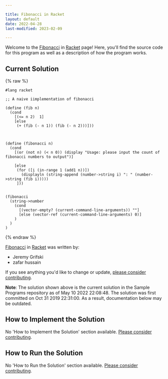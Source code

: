 ```yaml
---

title: Fibonacci in Racket
layout: default
date: 2022-04-28
last-modified: 2023-02-09

---
```


Welcome to the [Fibonacci](https://sampleprograms.io/projects/fibonacci) in [Racket](https://sampleprograms.io/languages/racket) page! Here, you'll find the source code for this program as well as a description of how the program works.

## Current Solution

{% raw %}

```racket
#lang racket

;; A naive iimplementation of fibonacci

(define (fib n)
  (cond
    [(<= n 2)  1]
    [else
     (+ (fib (- n 1)) (fib (- n 2)))]))
     

  
(define (fibonacci n)
  (cond
    [(or (not n) (< n 0)) (display "Usage: please input the count of fibonacci numbers to output")]
    
    [else
     (for ([i (in-range 1 (add1 n))]) 
       (displayln (string-append (number->string i) ": " (number->string (fib i)))))
     ]))
    
  
(fibonacci 
  (string->number 
    (cond
      [(vector-empty? (current-command-line-arguments)) ""] 
      [else (vector-ref (current-command-line-arguments) 0)]
    )
  )
)
```

{% endraw %}

[Fibonacci](https://sampleprograms.io/projects/fibonacci) in [Racket](https://sampleprograms.io/languages/racket) was written by:

- Jeremy Grifski
- zafar hussain

If you see anything you'd like to change or update, [please consider contributing](https://github.com/TheRenegadeCoder/sample-programs).

**Note**: The solution shown above is the current solution in the Sample Programs repository as of May 10 2022 22:08:48. The solution was first committed on Oct 31 2019 22:31:00. As a result, documentation below may be outdated.

## How to Implement the Solution

No 'How to Implement the Solution' section available. [Please consider contributing](https://github.com/TheRenegadeCoder/sample-programs-website).

## How to Run the Solution

No 'How to Run the Solution' section available. [Please consider contributing](https://github.com/TheRenegadeCoder/sample-programs-website).